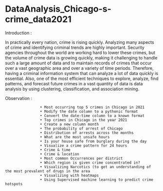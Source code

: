 # DataAnalysis_Chicago-s-crime_data2021

Introduction :


In practically every nation, crime is rising quickly. Analyzing many aspects of crime and 
identifying criminal trends are highly important. Security agencies throughout the world are 
working hard to lower these crimes, but the volume of crime data is growing quickly, making it 
challenging to handle such a large amount of data and to maintain records of crimes that occur 
over a vast geographic area and over a variety of time periods. Therefore, having a criminal 
information system that can analyze a lot of data quickly is essential. Also, one of the most efficient 
techniques to explore, analyze, find patterns, and forecast future crimes in a vast quantity of data 
is data analysis by using clustering, classification, and association mining. 


Observation :

                    • Most occurring top 5 crimes in Chicago in 2021 
                    • Modify the date column to a pythonic format  
                    • Convert the date-time column to a known format 
                    • Top crimes in Chicago in the year 2021 
                    • Create a new column month 
                    • The probability of arrest of Chicago 
                    • Distribution of arrests across the months 
                    • What are the most unsafe hours 
                    • Is your house safe from burglary during the day 
                    • Visualize a crime pattern for 24 hours 
                    • Crime & time 
                    • Crime & location 
                    • Most common Occurrences per district 
                    • Which region is given crime concentrated in? 
                    • Visualizing Narcotics (to get an understanding of the most prevalent of drugs in the area 
                    • Visualizing with heatmaps 
                    • Using Supervised machine learning to predict crime hotspots 
